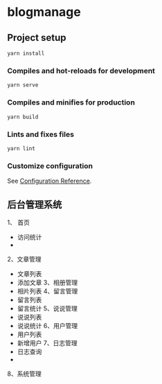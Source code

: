 # blogmanage

## Project setup
```
yarn install
```

### Compiles and hot-reloads for development
```
yarn serve
```

### Compiles and minifies for production
```
yarn build
```

### Lints and fixes files
```
yarn lint
```

### Customize configuration
See [Configuration Reference](https://cli.vuejs.org/config/).


## 后台管理系统
1、 首页
 - 访问统计
 -  
2、文章管理
 - 文章列表
 - 添加文章
3、相册管理
 - 相片列表
4、留言管理
 - 留言列表
 - 留言统计
5、说说管理
 - 说说列表
 - 说说统计
6、用户管理
 - 用户列表
 - 新增用户
7、日志管理
 - 日志查询
 - 
8、系统管理
 